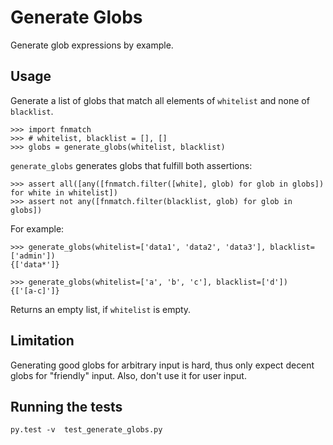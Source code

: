 # Generate Globs

Generate glob expressions by example. 


## Usage

Generate a list of globs that match all elements of `whitelist` and none of `blacklist`.

```
>>> import fnmatch
>>> # whitelist, blacklist = [], []
>>> globs = generate_globs(whitelist, blacklist)
```

`generate_globs` generates globs that fulfill both assertions:

```
>>> assert all([any([fnmatch.filter([white], glob) for glob in globs]) for white in whitelist])
>>> assert not any([fnmatch.filter(blacklist, glob) for glob in globs])
```

For example:

```
>>> generate_globs(whitelist=['data1', 'data2', 'data3'], blacklist=['admin']) 
{['data*']}

>>> generate_globs(whitelist=['a', 'b', 'c'], blacklist=['d']) 
{['[a-c]']}
```


Returns an empty list, if `whitelist` is empty.

## Limitation

Generating good globs for arbitrary input is hard, thus only expect decent globs for "friendly" input.
Also, don't use it for user input.


## Running the tests    
    py.test -v  test_generate_globs.py